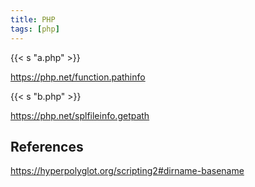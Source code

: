 ```yaml
---
title: PHP
tags: [php]
---
```


{{< s "a.php" >}}

<https://php.net/function.pathinfo>

{{< s "b.php" >}}

<https://php.net/splfileinfo.getpath>

## References

<https://hyperpolyglot.org/scripting2#dirname-basename>
